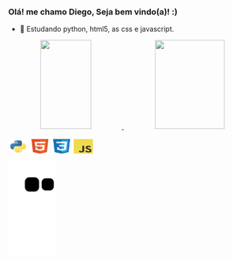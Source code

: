 ### Olá! me chamo Diego, Seja bem vindo(a)! :)


- 🌱 Estudando python, html5, as css e javascript.

<div align="center">
  <a href="https://github.com/Dhyigo">
    <img height="180" width="45%" src="https://github-readme-stats.vercel.app/api?username=Dhyigo&show_icons=true&theme=dark&include_all_commits=true&count_private=true&title_color=true">
    <img height="180" width="53%" src="https://github-readme-stats.vercel.app/api/top-langs/?username=Dhyigo&layout=compact&langs_count=7&theme=dark&title_color=red">
  </a>
</div>
  
<div style="display: inline_block"><br>
  <img align="center" alt="Python-LOGO" height="30" width="40" src="https://raw.githubusercontent.com/devicons/devicon/master/icons/python/python-original.svg">
  <img align="center" alt="HTML-LOGO" height="30" width="40" src="https://raw.githubusercontent.com/devicons/devicon/master/icons/html5/html5-original.svg">
  <img align="center" alt="CSS-LOGO" height="30" width="40" src="https://raw.githubusercontent.com/devicons/devicon/master/icons/css3/css3-original.svg">
  <img align="center" alt="JavaScript-LOGO" height="30" width="40" src="https://raw.githubusercontent.com/devicons/devicon/master/icons/javascript/javascript-original.svg">
</div>
  
![Snake animation](https://github.com/Dhyigo/Dhyigo/blob/output/github-contribution-grid-snake.svg)

